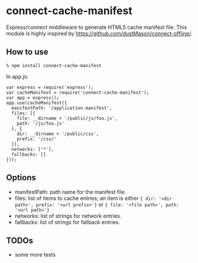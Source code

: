 connect-cache-manifest
======================

Express/connect middleware to generate HTML5 cache manifest file.
This module is highly inspired by
<https://github.com/dustMason/connect-offline/>.

How to use
----------

    % npm install connect-cache-manifest

In app.js:

    var express = require('express');
    var cacheManifest = require('connect-cache-manifest');
    var app = express();
    app.use(cacheManifest({
      manifestPath: '/application.manifest',
      files: [{
        file: __dirname + '/public/js/foo.js',
        path: '/js/foo.js'
      }, {
        dir: __dirname + '/public/css',
        prefix: '/css/'
      }],
      networks: ['*'],
      fallbacks: []
    }));

Options
-------

* manifestPath: path name for the manifest file.
* files: list of items to cache entries; an item is either `{ dir: '<dir path>', prefix: '<url prefix>'}` or `{ file: '<file path>', path: '<url path>'}`
* networks: list of strings for network entries.
* fallbacks: list of strings for fallback entries.

TODOs
-----

* some more tests
